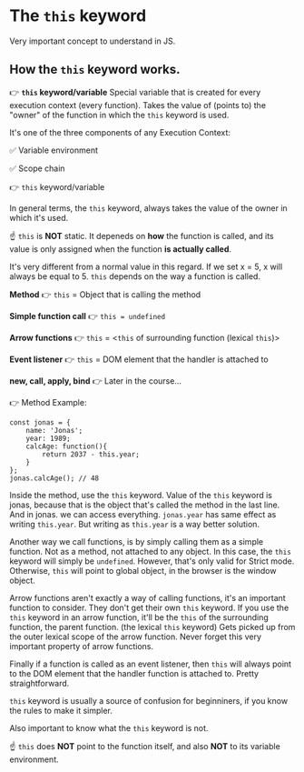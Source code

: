 # The `this` keyword

Very important concept to understand in JS.

## How the `this` keyword works.

👉 **`this` keyword/variable** Special variable that is created for every execution context (every function). Takes the value of (points to) the "owner" of the function in which the `this` keyword is used.

It's one of the three components of any Execution Context:

✅ Variable environment

✅ Scope chain

👉 `this` keyword/variable

In general terms, the `this` keyword, always takes the value of the owner in which it's used.

☝️ `this` is **NOT** static. It depeneds on **how** the function is called, and its value is only assigned when the function **is actually called**.

It's very different from a normal value in this regard. If we set x = 5, x will always be equal to 5. `this` depends on the way a function is called.

**Method** 👉 `this` = Object that is calling the method

**Simple function call** 👉 `this = undefined`

**Arrow functions** 👉 `this` = <`this` of surrounding function (lexical `this`)>

**Event listener** 👉 `this` = DOM element that the handler is attached to

**new, call, apply, bind** 👉 Later in the course...

👉 Method Example:

```
const jonas = {
    name: 'Jonas';
    year: 1989;
    calcAge: function(){
        return 2037 - this.year;
    }
};
jonas.calcAge(); // 48
```

Inside the method, use the `this` keyword. Value of the `this` keyword is jonas, because that is the object that's called the method in the last line. And in jonas. we can access everything. `jonas.year` has same effect as writing `this.year`. But writing as `this.year` is a way better solution.

Another way we call functions, is by simply calling them as a simple function. Not as a method, not attached to any object. In this case, the `this` keyword will simply be `undefined`. However, that's only valid for Strict mode. Otherwise, `this` will point to global object, in the browser is the window object.

Arrow functions aren't exactly a way of calling functions, it's an important function to consider. They don't get their own `this` keyword. If you use the `this` keyword in an arrow function, it'll be the `this` of the surrounding function, the parent function. (the lexical `this` keyword) Gets picked up from the outer lexical scope of the arrow function. Never forget this very important property of arrow functions.

Finally if a function is called as an event listener, then `this` will always point to the DOM element that the handler function is attached to. Pretty straightforward.

`this` keyword is usually a source of confusion for beginniners, if you know the rules to make it simpler.

Also important to know what the `this` keyword is not.

☝️ `this` does **NOT** point to the function itself, and also **NOT** to its variable environment.
